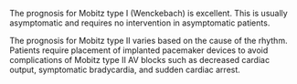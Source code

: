 The prognosis for Mobitz type I (Wenckebach) is excellent. This is usually asymptomatic and requires no intervention in asymptomatic patients.

The prognosis for Mobitz type II varies based on the cause of the rhythm. Patients require placement of implanted pacemaker devices to avoid complications of Mobitz type II AV blocks such as decreased cardiac output, symptomatic bradycardia, and sudden cardiac arrest.